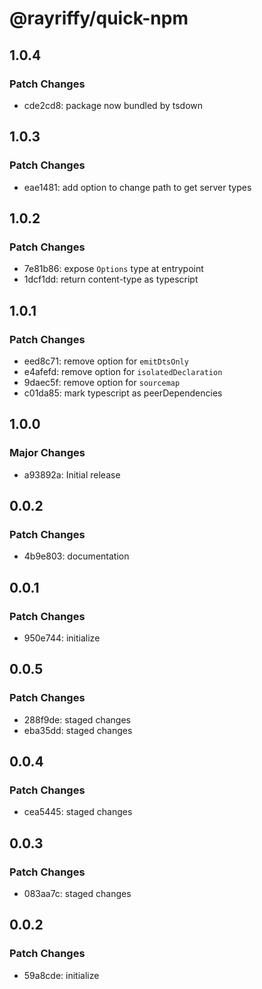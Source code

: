 # @rayriffy/quick-npm

## 1.0.4

### Patch Changes

- cde2cd8: package now bundled by tsdown

## 1.0.3

### Patch Changes

- eae1481: add option to change path to get server types

## 1.0.2

### Patch Changes

- 7e81b86: expose `Options` type at entrypoint
- 1dcf1dd: return content-type as typescript

## 1.0.1

### Patch Changes

- eed8c71: remove option for `emitDtsOnly`
- e4afefd: remove option for `isolatedDeclaration`
- 9daec5f: remove option for `sourcemap`
- c01da85: mark typescript as peerDependencies

## 1.0.0

### Major Changes

- a93892a: Initial release

## 0.0.2

### Patch Changes

- 4b9e803: documentation

## 0.0.1

### Patch Changes

- 950e744: initialize

## 0.0.5

### Patch Changes

- 288f9de: staged changes
- eba35dd: staged changes

## 0.0.4

### Patch Changes

- cea5445: staged changes

## 0.0.3

### Patch Changes

- 083aa7c: staged changes

## 0.0.2

### Patch Changes

- 59a8cde: initialize
